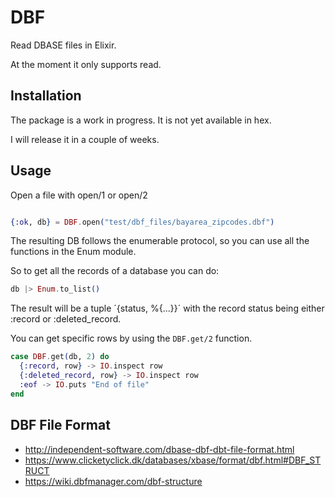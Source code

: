 # DBF

Read DBASE files in Elixir.

At the moment it only supports read.

## Installation

The package is a work in progress. It is not yet available in hex.

I will release it in a couple of weeks.


## Usage

Open a file with open/1 or open/2 

```elixir

{:ok, db} = DBF.open("test/dbf_files/bayarea_zipcodes.dbf")
```

The resulting DB follows the enumerable protocol, so you can use all the functions in the Enum module.

So to get all the records of a database you can do:

```elixir
db |> Enum.to_list()
```

The result will be a tuple ´{status, %{...}}´ with the record status being either :record or :deleted_record.

You can get specific rows by using the `DBF.get/2` function.

```elixir
case DBF.get(db, 2) do
  {:record, row} -> IO.inspect row
  {:deleted_record, row} -> IO.inspect row
  :eof -> IO.puts "End of file"
end
```

## DBF File Format

 * http://independent-software.com/dbase-dbf-dbt-file-format.html
 * https://www.clicketyclick.dk/databases/xbase/format/dbf.html#DBF_STRUCT
 * https://wiki.dbfmanager.com/dbf-structure 

